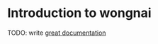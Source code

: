 # Introduction to wongnai

TODO: write [great documentation](http://jacobian.org/writing/what-to-write/)
